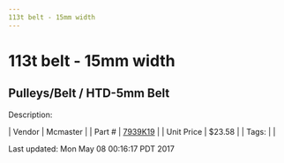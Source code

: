 ```yaml
---
113t belt - 15mm width
---
```

# 113t belt - 15mm width
## Pulleys/Belt / HTD-5mm Belt
Description: 	 

| Vendor | Mcmaster | 
| Part # | [7939K19](https://www.mcmaster.com/#7939K19) | 
| Unit Price | $23.58 | 
| Tags: |  | 

Last updated: Mon May 08 00:16:17 PDT 2017